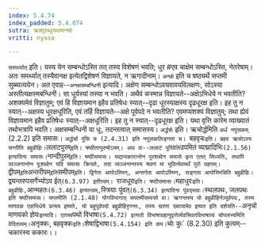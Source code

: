 ```yaml
---
index: 5.4.74
index_padded: 5.4.074
sutra: ऋक्पूरब्धूःपथामानक्षे
vritti: nyasa

---
```

`सामर्थ्यात्` इति। यस्य येन सम्बन्धोऽस्ति तत् तस्य विशेषणं भवति; धुर #एव चाक्षेम सम्बन्धोऽस्ति, नेतरेषाम्। अतः समर्थ्यात् तस्यैवानक्ष इत्येतद्विशेषणं विज्ञायते, न ऋगादीनाम्। `अनक्षे` इति च षष्ठ्यर्थे सप्तमी सुब्ब्यत्ययेन। अत एवाह--`अनक्षसम्बन्धिनी` इत्यादि। अक्षेण सम्बन्धोऽवयवावयविलक्षणः, सोऽस्या अस्तीत्यक्षस्मबन्धिनी। सा धूर्यस्यां तस्या न भवति। अथैवं कस्मान्न विज्ञायते--अक्षेऽभिधेये न भवतीति? अशक्यमेवं विज्ञातुम्; एवं हि विज्ञायमान इहैव प्रतिषेधः स्यात्--दृढा धूरस्याक्षस्य दृढधूरक्ष इति। इह तु न स्यात्--अक्षस्य धूरक्षधूरिति, एवं तर्हि विज्ञायते--अक्षे पूर्वपदे न भवतीति? एवमप्यशक्यं विज्ञातुम्; तथा ह्येवं विज्ञायमान इहैव प्रतिषेधः स्यात्--अक्षधूरिति। इह तु न स्यात्--दृढधूरक्ष इति। यथा वृत्ति कारेम व्याख्यातं तथोभत्रापि भवति। अक्षसम्बन्धिनी या धूः, तदन्तत्वात् समासस्य। `अर्द्धर्चः` इति। ऋचोर्द्धमिति `अर्धं नपुंसकम्` (2.2.2) इति समासः। `अर्द्धर्चा पुंसि च (2.4.31) इति नपुंसकलिङ्गता च। `बहवृचः` इति। बहव ऋचोऽस्य सन्तीति बहुव्रीहिः। `ललाटपुरम्` इति। षष्ठीतत्पुरुषोऽयम्। अथ वा--ललाटं पूरिवेति `उपमितं व्याघ्रादिभिः` (2.1.56) इत्यादिना समासः। `नान्दीपुरम्` इति। षष्ठीसमासः। यद्यप्यकारान्तेन पुरशब्देन समासे कृत एतत् सिध्यति, तथापि व्यञ्जनान्तेन पूःशब्देन यदि समासः क्रियते, तदा व्यञ्जनान्तस्य श्रवणं मा भूदित्येवमर्थं पुरो ग्रहणम्। `द्वीपम्` इति `अन्तरीपम्` इति `समीपम्` इति। द्विर्गता आपोऽस्मिन्, अन्तर्गता आपोऽस्मिन्, सङ्गता आपोस्मिन्निति बहुव्रीहिः। `द्व्यन्तरुपसर्गेभ्योऽप ईत्`(6.3.97) इतीत्त्वम्। `राजधूरा` इति। षष्ठीसमासः। `महाधुरः` इति। बहुव्रीहिः, `आन्महतः` (6.3.46) इत्यात्त्वम्, `स्त्रियाः पुंवत्` (6.3.34) इत्यादिना पुंवद्भावः। `स्थलपथः, जलपथः` इति षष्ठीसमासः। सप्तमीति (2.1.40) योगविभागात् सपतमीसमासो वा।
ऋगन्तस्य यो बहुव्रीहिर्नञ्पूर्वपदः, तस्य माणवक एवाभिधेये प्रत्यय इष्यते, यो बहुपूर्वपदो बहुव्रीहिरृगन्तः, तस्य चरणा ख्यायामेव इष्यत इति दर्शयति--`अनृचो माणवको ज्ञेयः` इत्यादि। एतच्च `पथो विभाषा` (5.4.72) इत्यतो विभाषाग्रहानुवृत्तेर्व्यवस्थितविभाषात्वं चोपलभ्यमिति वेदितव्यम्। `अनृक्कः, बहवृक्कः` इति। `शेषाद्विभाषा` (5.4.154) इति कप। `चोः कुः` (8.2.30) इति कुत्वम्--चकारस्य ककारः।।
